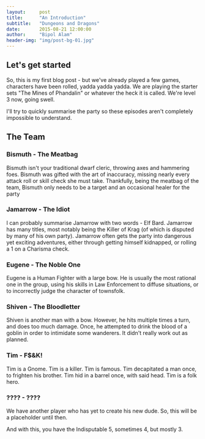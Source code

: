 ```yaml
---
layout:     post
title:      "An Introduction"
subtitle:   "Dungeons and Dragons"
date:       2015-08-21 12:00:00
author:     "Bipol Alam"
header-img: "img/post-bg-01.jpg"
---
```



<h2 class="section-heading">Let's get started</h2>

So, this is my first blog post - but we've already played a few games, characters have been rolled, yadda yadda yadda.
We are playing the starter sets "The Mines of Phandalin" or whatever the heck it is called.  We're level 3 now, going swell.

I'll try to quickly summarise the party so these episodes aren't completely impossible to understand.

The Team 
---------

### Bismuth - The Meatbag

Bismuth isn't your traditional dwarf cleric, throwing axes and hammering foes.  Bismuth was gifted with the art of inaccuracy, missing
nearly every attack roll or skill check she must take.  Thankfully, being the meatbag of the team, Bismuth only needs to be a target and an occasional
healer for the party

### Jamarrow - The Idiot

I can probably summarise Jamarrow with two words - Elf Bard.  Jamarrow has many titles, most notably being the Killer of Krag (of which is disputed by many of his own party). 
Jamarrow often gets the party into dangerous yet exciting adventures, either through getting himself kidnapped, or rolling a 1 on a Charisma check.

### Eugene - The Noble One

Eugene is a Human Fighter with a large bow.  He is usually the most rational one in the group, using his skills in Law Enforcement to diffuse situations, or to incorrectly judge
the character of townsfolk.  

### Shiven - The Bloodletter

Shiven is another man with a bow.  However, he hits multiple times a turn, and does too much damage.  Once, he attempted to drink the blood of a goblin in order to intimidate some wanderers.
It didn't really work out as planned.

### Tim - F$&K!

Tim is a Gnome.  Tim is a killer.  Tim is famous.  Tim decapitated a man once, to frighten his brother.  Tim hid in a barrel once, with said head.  Tim is a folk hero.

### ???? - ????

We have another player who has yet to create his new dude.  So, this will be a placeholder until then.

And with this, you have the Indisputable 5, sometimes 4, but mostly 3.

